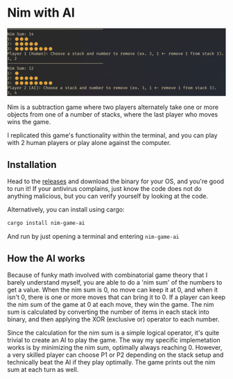 # Nim with AI

![nim game with ai](<nim game ai thumbnail.png>)

Nim is a subtraction game where two players alternately take one or more objects from one of a number of stacks, where the last player who moves wins the game.

I replicated this game's functionality within the terminal, and you can play with 2 human players or play alone against the computer.

## Installation
Head to the [releases](https://github.com/B-Ricey763/nim-game-ai/releases/latest) and download the binary for your OS, and you're good to run it! If your antivirus complains, just know the code does not do anything malicious, but you can verify yourself by looking at the code. 

Alternatively, you can install using cargo:
```bash
cargo install nim-game-ai
```
And run by just opening a terminal and entering `nim-game-ai`

## How the AI works
Because of funky math involved with combinatorial game theory that I barely understand myself, you are able to do a 'nim sum' of the numbers to get a value. When the nim sum is 0, no move can keep it at 0, and when it isn't 0, there is one or more moves that can bring it to 0. If a player can keep the nim sum of the game at 0 at each move, they win the game. The nim sum is calculated by converting the number of items in each stack into binary, and then applying the XOR (exclusive or) operator to each number. 

Since the calculation for the nim sum is a simple logical operator, it's quite trivial to create an AI to play the game. The way my specific implemetation works is by minimizing the nim sum, optimally always reaching 0. However, a very skilled player can choose P1 or P2 depending on the stack setup and technically beat the AI if they play optimally. The game prints out the nim sum at each turn as well. 
